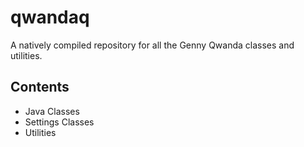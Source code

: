 # qwandaq

A natively compiled repository for all the Genny Qwanda classes and utilities.

## Contents

- Java Classes
- Settings Classes
- Utilities
